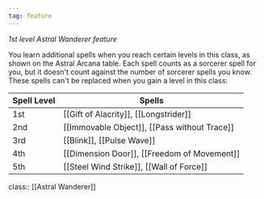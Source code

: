 ```yaml
---
tag: feature
---
```


_1st level Astral Wanderer feature_ 

You learn additional spells when you reach certain levels in this class, as shown on the Astral Arcana table. Each spell counts as a sorcerer spell for you, but it doesn't count against the number of sorcerer spells you know. These spells can't be replaced when you gain a level in this class:

| Spell Level | Spells                               |
|-------------|--------------------------------------|
| 1st         | [[Gift of Alacrity]], [[Longstrider]]        |
| 2nd         | [[Immovable Object]], [[Pass without Trace]] |
| 3rd         | [[Blink]], [[Pulse Wave]]                    |
| 4th         | [[Dimension Door]], [[Freedom of Movement]]  |
| 5th         | [[Steel Wind Strike]], [[Wall of Force]]     |


class:: [[Astral Wanderer]]